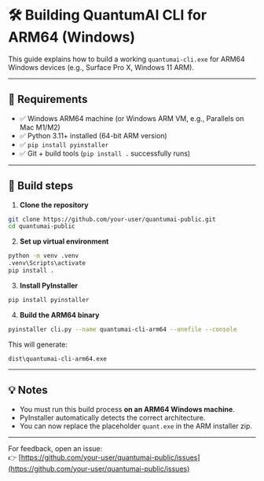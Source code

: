 # 🛠 Building QuantumAI CLI for ARM64 (Windows)

This guide explains how to build a working `quantumai-cli.exe` for ARM64 Windows devices (e.g., Surface Pro X, Windows 11 ARM).

---

## 🔧 Requirements

- ✅ Windows ARM64 machine (or Windows ARM VM, e.g., Parallels on Mac M1/M2)
- ✅ Python 3.11+ installed (64-bit ARM version)
- ✅ `pip install pyinstaller`
- ✅ Git + build tools (`pip install .` successfully runs)

---

## 🚀 Build steps

1. **Clone the repository**

```bash
git clone https://github.com/your-user/quantumai-public.git
cd quantumai-public
```

2. **Set up virtual environment**

```bash
python -m venv .venv
.venv\Scripts\activate
pip install .
```

3. **Install PyInstaller**

```bash
pip install pyinstaller
```

4. **Build the ARM64 binary**

```bash
pyinstaller cli.py --name quantumai-cli-arm64 --onefile --console
```

This will generate:

```
dist\quantumai-cli-arm64.exe
```

---

## 💡 Notes

- You must run this build process **on an ARM64 Windows machine**.
- PyInstaller automatically detects the correct architecture.
- You can now replace the placeholder `quant.exe` in the ARM installer zip.

---

For feedback, open an issue:  
👉 [https://github.com/your-user/quantumai-public/issues](https://github.com/your-user/quantumai-public/issues)